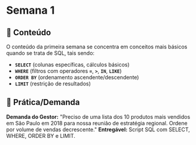 # Semana 1

## 📌 Conteúdo
O conteúdo da primeira semana se concentra em conceitos mais básicos quando se trata de SQL, tais sendo: 
- **`SELECT`** (colunas específicas, cálculos básicos)
- **`WHERE`** (filtros com operadores **`=`**, **`>`**, **`IN`**, **`LIKE`**)
- **`ORDER BY`** (ordenamento ascendente/descendente)
- **`LIMIT`** (restrição de resultados)

## 🎯 Prática/Demanda
**Demanda do Gestor:**
"Preciso de uma lista dos 10 produtos mais vendidos em São Paulo em 2018 para nossa reunião de estratégia regional. Ordene por volume de vendas decrescente."
**Entregável:** Script SQL com SELECT, WHERE, ORDER BY e LIMIT.
